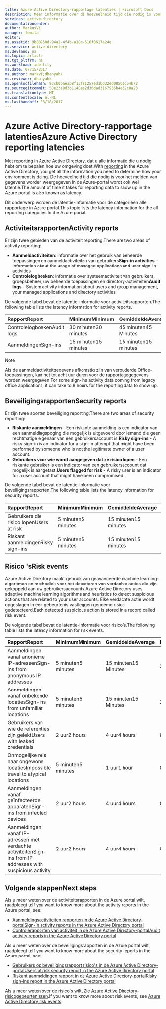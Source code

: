 ```yaml
---
title: Azure Active Directory-rapportage latenties | Microsoft Docs
description: Meer informatie over de hoeveelheid tijd die nodig is voor rapportage gebeurtenissen worden weergegeven in uw Azure-portal
services: active-directory
documentationcenter: 
author: MarkusVi
manager: femila
editor: 
ms.assetid: 9b88958d-94a2-4f4b-a18c-616f0617a24e
ms.service: active-directory
ms.devlang: na
ms.topic: article
ms.tgt_pltfrm: na
ms.workload: identity
ms.date: 07/15/2017
ms.author: markvi;dhanyahk
ms.reviewer: dhanyahk
ms.openlocfilehash: 93cb0baeab8f13f81257ed1bd32ed08561c54b72
ms.sourcegitcommit: 50e23e8d3b1148ae2d36dad3167936b4e52c8a23
ms.translationtype: MT
ms.contentlocale: nl-NL
ms.lasthandoff: 08/18/2017
---
```

# <a name="azure-active-directory-reporting-latencies"></a><span data-ttu-id="c4b26-103">Azure Active Directory-rapportage latenties</span><span class="sxs-lookup"><span data-stu-id="c4b26-103">Azure Active Directory reporting latencies</span></span>

<span data-ttu-id="c4b26-104">Met [reporting](active-directory-preview-explainer.md) in Azure Active Directory, dat u alle informatie die u nodig hebt om te bepalen hoe uw omgeving doet.</span><span class="sxs-lookup"><span data-stu-id="c4b26-104">With [reporting](active-directory-preview-explainer.md) in the Azure Active Directory, you get all the information you need to determine how your environment is doing.</span></span> <span data-ttu-id="c4b26-105">De hoeveelheid tijd die nodig is voor het melden van gegevens worden weergegeven in de Azure-portal wordt ook wel latentie.</span><span class="sxs-lookup"><span data-stu-id="c4b26-105">The amount of time it takes for reporting data to show up in the Azure portal is also known as latency.</span></span> 

<span data-ttu-id="c4b26-106">Dit onderwerp worden de latentie-informatie voor de categorieën alle rapportage in Azure portal.</span><span class="sxs-lookup"><span data-stu-id="c4b26-106">This topic lists the latency information for the all reporting categories in the Azure portal.</span></span> 


## <a name="activity-reports"></a><span data-ttu-id="c4b26-107">Activiteitsrapporten</span><span class="sxs-lookup"><span data-stu-id="c4b26-107">Activity reports</span></span>

<span data-ttu-id="c4b26-108">Er zijn twee gebieden van de activiteit reporting:</span><span class="sxs-lookup"><span data-stu-id="c4b26-108">There are two areas of activity reporting:</span></span>

- <span data-ttu-id="c4b26-109">**Aanmeldactiviteiten**: informatie over het gebruik van beheerde toepassingen en aanmeldactiviteiten van gebruikers</span><span class="sxs-lookup"><span data-stu-id="c4b26-109">**Sign-in activities** – Information about the usage of managed applications and user sign-in activities</span></span>
- <span data-ttu-id="c4b26-110">**Controlelogboeken**: informatie over systeemactiviteit van gebruikers, groepsbeheer, uw beheerde toepassingen en directory-activiteiten</span><span class="sxs-lookup"><span data-stu-id="c4b26-110">**Audit logs** - System activity information about users and group management, your managed applications and directory activities</span></span>

<span data-ttu-id="c4b26-111">De volgende tabel bevat de latentie-informatie voor activiteitsrapporten.</span><span class="sxs-lookup"><span data-stu-id="c4b26-111">The following table lists the latency information for activity reports.</span></span>

| <span data-ttu-id="c4b26-112">Rapport</span><span class="sxs-lookup"><span data-stu-id="c4b26-112">Report</span></span> | <span data-ttu-id="c4b26-113">Minimum</span><span class="sxs-lookup"><span data-stu-id="c4b26-113">Minimum</span></span> | <span data-ttu-id="c4b26-114">Gemiddelde</span><span class="sxs-lookup"><span data-stu-id="c4b26-114">Average</span></span> | <span data-ttu-id="c4b26-115">Maximum</span><span class="sxs-lookup"><span data-stu-id="c4b26-115">Maximum</span></span> |
| :-- | --- | --- | --- |
| <span data-ttu-id="c4b26-116">Controlelogboeken</span><span class="sxs-lookup"><span data-stu-id="c4b26-116">Audit logs</span></span>             | <span data-ttu-id="c4b26-117">30 minuten</span><span class="sxs-lookup"><span data-stu-id="c4b26-117">30 minutes</span></span>  | <span data-ttu-id="c4b26-118">45 minuten</span><span class="sxs-lookup"><span data-stu-id="c4b26-118">45 Minutes</span></span> | <span data-ttu-id="c4b26-119">1 uur</span><span class="sxs-lookup"><span data-stu-id="c4b26-119">1 hour</span></span>     |
| <span data-ttu-id="c4b26-120">Aanmeldingen</span><span class="sxs-lookup"><span data-stu-id="c4b26-120">Sign-ins</span></span>               | <span data-ttu-id="c4b26-121">15 minuten</span><span class="sxs-lookup"><span data-stu-id="c4b26-121">15 minutes</span></span>  | <span data-ttu-id="c4b26-122">15 minuten</span><span class="sxs-lookup"><span data-stu-id="c4b26-122">15 minutes</span></span> | <span data-ttu-id="c4b26-123">2 uur *</span><span class="sxs-lookup"><span data-stu-id="c4b26-123">2 hours*</span></span>   |

>[!NOTE]
> <span data-ttu-id="c4b26-124">Als de aanmeldactiviteitgegevens afkomstig zijn van verouderde Office-toepassingen, kan het tot acht uur duren voor de rapportagegegevens worden weergegeven.</span><span class="sxs-lookup"><span data-stu-id="c4b26-124">For some sign-ins activity data coming from legacy office applications, it can take to 8 hours for the reporting data to show up.</span></span> 


## <a name="security-reports"></a><span data-ttu-id="c4b26-125">Beveiligingsrapporten</span><span class="sxs-lookup"><span data-stu-id="c4b26-125">Security reports</span></span>

<span data-ttu-id="c4b26-126">Er zijn twee soorten beveiliging reporting:</span><span class="sxs-lookup"><span data-stu-id="c4b26-126">There are two areas of security reporting:</span></span>

- <span data-ttu-id="c4b26-127">**Riskante aanmeldingen** - Een riskante aanmelding is een indicator van een aanmeldingspoging die mogelijk is uitgevoerd door iemand die geen rechtmatige eigenaar van een gebruikersaccount is.</span><span class="sxs-lookup"><span data-stu-id="c4b26-127">**Risky sign-ins** - A risky sign-in is an indicator for a sign-in attempt that might have been performed by someone who is not the legitimate owner of a user account.</span></span> 
- <span data-ttu-id="c4b26-128">**Gebruikers voor wie wordt aangegeven dat ze risico lopen** - Een riskante gebruiker is een indicator van een gebruikersaccount dat mogelijk is aangetast.</span><span class="sxs-lookup"><span data-stu-id="c4b26-128">**Users flagged for risk** - A risky user is an indicator for a user account that might have been compromised.</span></span> 

<span data-ttu-id="c4b26-129">De volgende tabel bevat de latentie-informatie voor beveiligingsrapporten.</span><span class="sxs-lookup"><span data-stu-id="c4b26-129">The following table lists the latency information for security reports.</span></span>

| <span data-ttu-id="c4b26-130">Rapport</span><span class="sxs-lookup"><span data-stu-id="c4b26-130">Report</span></span> | <span data-ttu-id="c4b26-131">Minimum</span><span class="sxs-lookup"><span data-stu-id="c4b26-131">Minimum</span></span> | <span data-ttu-id="c4b26-132">Gemiddelde</span><span class="sxs-lookup"><span data-stu-id="c4b26-132">Average</span></span> | <span data-ttu-id="c4b26-133">Maximum</span><span class="sxs-lookup"><span data-stu-id="c4b26-133">Maximum</span></span> |
| :-- | --- | --- | --- |
| <span data-ttu-id="c4b26-134">Gebruikers die risico lopen</span><span class="sxs-lookup"><span data-stu-id="c4b26-134">Users at risk</span></span>          | <span data-ttu-id="c4b26-135">5 minuten</span><span class="sxs-lookup"><span data-stu-id="c4b26-135">5 minutes</span></span>   | <span data-ttu-id="c4b26-136">15 minuten</span><span class="sxs-lookup"><span data-stu-id="c4b26-136">15 minutes</span></span>  | <span data-ttu-id="c4b26-137">2 uur</span><span class="sxs-lookup"><span data-stu-id="c4b26-137">2 hours</span></span>  |
| <span data-ttu-id="c4b26-138">Riskant aanmeldingen</span><span class="sxs-lookup"><span data-stu-id="c4b26-138">Risky sign-ins</span></span>         | <span data-ttu-id="c4b26-139">5 minuten</span><span class="sxs-lookup"><span data-stu-id="c4b26-139">5 minutes</span></span>   | <span data-ttu-id="c4b26-140">15 minuten</span><span class="sxs-lookup"><span data-stu-id="c4b26-140">15 minutes</span></span>  | <span data-ttu-id="c4b26-141">2 uur</span><span class="sxs-lookup"><span data-stu-id="c4b26-141">2 hours</span></span>  |

## <a name="risk-events"></a><span data-ttu-id="c4b26-142">Risico 's</span><span class="sxs-lookup"><span data-stu-id="c4b26-142">Risk events</span></span>

<span data-ttu-id="c4b26-143">Azure Active Directory maakt gebruik van geavanceerde machine learning-algoritmen en methodiek voor het detecteren van verdachte acties die zijn gekoppeld aan uw gebruikersaccounts.</span><span class="sxs-lookup"><span data-stu-id="c4b26-143">Azure Active Directory uses adaptive machine learning algorithms and heuristics to detect suspicious actions that are related to your user accounts.</span></span> <span data-ttu-id="c4b26-144">Elke verdachte actie wordt opgeslagen in een gebeurtenis vastleggen genoemd risico gedetecteerd.</span><span class="sxs-lookup"><span data-stu-id="c4b26-144">Each detected suspicious action is stored in a record called risk event.</span></span>

<span data-ttu-id="c4b26-145">De volgende tabel bevat de latentie-informatie voor risico's.</span><span class="sxs-lookup"><span data-stu-id="c4b26-145">The following table lists the latency information for risk events.</span></span>

| <span data-ttu-id="c4b26-146">Rapport</span><span class="sxs-lookup"><span data-stu-id="c4b26-146">Report</span></span> | <span data-ttu-id="c4b26-147">Minimum</span><span class="sxs-lookup"><span data-stu-id="c4b26-147">Minimum</span></span> | <span data-ttu-id="c4b26-148">Gemiddelde</span><span class="sxs-lookup"><span data-stu-id="c4b26-148">Average</span></span> | <span data-ttu-id="c4b26-149">Maximum</span><span class="sxs-lookup"><span data-stu-id="c4b26-149">Maximum</span></span> |
| :-- | --- | --- | --- |
| <span data-ttu-id="c4b26-150">Aanmeldingen vanaf anonieme IP-adressen</span><span class="sxs-lookup"><span data-stu-id="c4b26-150">Sign-ins from anonymous IP addresses</span></span> |<span data-ttu-id="c4b26-151">5 minuten</span><span class="sxs-lookup"><span data-stu-id="c4b26-151">5 minutes</span></span> |<span data-ttu-id="c4b26-152">15 minuten</span><span class="sxs-lookup"><span data-stu-id="c4b26-152">15 Minutes</span></span> |<span data-ttu-id="c4b26-153">2 uur</span><span class="sxs-lookup"><span data-stu-id="c4b26-153">2 hours</span></span> |
| <span data-ttu-id="c4b26-154">Aanmeldingen vanaf onbekende locaties</span><span class="sxs-lookup"><span data-stu-id="c4b26-154">Sign-ins from unfamiliar locations</span></span> |<span data-ttu-id="c4b26-155">5 minuten</span><span class="sxs-lookup"><span data-stu-id="c4b26-155">5 minutes</span></span> |<span data-ttu-id="c4b26-156">15 minuten</span><span class="sxs-lookup"><span data-stu-id="c4b26-156">15 Minutes</span></span> |<span data-ttu-id="c4b26-157">2 uur</span><span class="sxs-lookup"><span data-stu-id="c4b26-157">2 hours</span></span> |
| <span data-ttu-id="c4b26-158">Gebruikers van wie de referenties zijn gelekt</span><span class="sxs-lookup"><span data-stu-id="c4b26-158">Users with leaked credentials</span></span> |<span data-ttu-id="c4b26-159">2 uur</span><span class="sxs-lookup"><span data-stu-id="c4b26-159">2 hours</span></span> |<span data-ttu-id="c4b26-160">4 uur</span><span class="sxs-lookup"><span data-stu-id="c4b26-160">4 hours</span></span> |<span data-ttu-id="c4b26-161">8 uur</span><span class="sxs-lookup"><span data-stu-id="c4b26-161">8 hours</span></span> |
| <span data-ttu-id="c4b26-162">Onmogelijke reis naar ongewone locaties</span><span class="sxs-lookup"><span data-stu-id="c4b26-162">Impossible travel to atypical locations</span></span> |<span data-ttu-id="c4b26-163">5 minuten</span><span class="sxs-lookup"><span data-stu-id="c4b26-163">5 minutes</span></span> |<span data-ttu-id="c4b26-164">1 uur</span><span class="sxs-lookup"><span data-stu-id="c4b26-164">1 hour</span></span> |<span data-ttu-id="c4b26-165">8 uur</span><span class="sxs-lookup"><span data-stu-id="c4b26-165">8 hours</span></span>  |
| <span data-ttu-id="c4b26-166">Aanmeldingen vanaf geïnfecteerde apparaten</span><span class="sxs-lookup"><span data-stu-id="c4b26-166">Sign-ins from infected devices</span></span> |<span data-ttu-id="c4b26-167">2 uur</span><span class="sxs-lookup"><span data-stu-id="c4b26-167">2 hours</span></span> |<span data-ttu-id="c4b26-168">4 uur</span><span class="sxs-lookup"><span data-stu-id="c4b26-168">4 hours</span></span> |<span data-ttu-id="c4b26-169">8 uur</span><span class="sxs-lookup"><span data-stu-id="c4b26-169">8 hours</span></span>  |
| <span data-ttu-id="c4b26-170">Aanmeldingen vanaf IP-adressen met verdachte activiteiten</span><span class="sxs-lookup"><span data-stu-id="c4b26-170">Sign-ins from IP addresses with suspicious activity</span></span> |<span data-ttu-id="c4b26-171">2 uur</span><span class="sxs-lookup"><span data-stu-id="c4b26-171">2 hours</span></span> |<span data-ttu-id="c4b26-172">4 uur</span><span class="sxs-lookup"><span data-stu-id="c4b26-172">4 hours</span></span> |<span data-ttu-id="c4b26-173">8 uur</span><span class="sxs-lookup"><span data-stu-id="c4b26-173">8 hours</span></span>  |



## <a name="next-steps"></a><span data-ttu-id="c4b26-174">Volgende stappen</span><span class="sxs-lookup"><span data-stu-id="c4b26-174">Next steps</span></span>

<span data-ttu-id="c4b26-175">Als u meer weten over de activiteitsrapporten in de Azure portal wilt, raadpleegt u:</span><span class="sxs-lookup"><span data-stu-id="c4b26-175">If you want to know more about the activity reports in the Azure portal, see:</span></span>

- [<span data-ttu-id="c4b26-176">Aanmeldingsactiviteiten rapporten in de Azure Active Directory-portal</span><span class="sxs-lookup"><span data-stu-id="c4b26-176">Sign-in activity reports in the Azure Active Directory portal</span></span>](active-directory-reporting-activity-sign-ins.md)
- [<span data-ttu-id="c4b26-177">Controlerapporten van activiteit in de Azure Active Directory-portal</span><span class="sxs-lookup"><span data-stu-id="c4b26-177">Audit activity reports in the Azure Active Directory portal</span></span>](active-directory-reporting-activity-audit-logs.md)

<span data-ttu-id="c4b26-178">Als u meer weten over de beveiligingsrapporten in de Azure portal wilt, raadpleegt u:</span><span class="sxs-lookup"><span data-stu-id="c4b26-178">If you want to know more about the security reports in the Azure portal, see:</span></span>

- [<span data-ttu-id="c4b26-179">Gebruikers op beveiligingsrapport risico's in de Azure Active Directory-portal</span><span class="sxs-lookup"><span data-stu-id="c4b26-179">Users at risk security report in the Azure Active Directory portal</span></span>](active-directory-reporting-security-user-at-risk.md)
- [<span data-ttu-id="c4b26-180">Riskant aanmeldingen rapport in de Azure Active Directory-portal</span><span class="sxs-lookup"><span data-stu-id="c4b26-180">Risky sign-ins report in the Azure Active Directory portal</span></span>](active-directory-reporting-security-risky-sign-ins.md)

<span data-ttu-id="c4b26-181">Als u meer weten over de risico's wilt, Zie [Azure Active Directory-risicogebeurtenissen](active-directory-reporting-risk-events.md).</span><span class="sxs-lookup"><span data-stu-id="c4b26-181">If you want to know more about risk events, see [Azure Active Directory risk events](active-directory-reporting-risk-events.md).</span></span>
